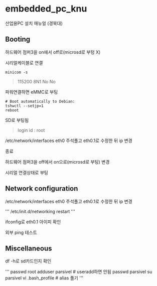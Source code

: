 # embedded_pc_knu
산업용PC 설치 매뉴얼 (경북대)

## Booting

하드웨어 점퍼3을 on에서 off로(microsd로 부텅 X)


시리얼케이블로 연결

```
minicom -s
```

> 115200 8N1 No No


파워연결하면 eMMC로 부팅


```
# Boot automatically to Debian:
tshwctl --setjp=1
reboot
```


SD로 부팅됨


> login id : root


/etc/network/interfaces eth0 주석풀고 eth0.1로 수정한 뒤 ip 변경


종료


하드웨어 점퍼3을 off에서 on으로(microsd로 부팅) 변경


시리얼 연결상태로 부팅


## Network configuration


/etc/network/interfaces eth0 주석풀고 eth0.1로 수정한 뒤 ip 변경

'''
/etc/init.d/networking restart
'''


ifconfig로 eth0.1 아이피 확인


외부 ping 테스트


## Miscellaneous


df -h로 sd카드인지 확인


'''
passwd root
adduser parsivel # useradd하면 안됨
passwd parsivel
su parsivel
vi .bash_profile # alias 풀기
'''
